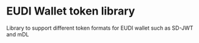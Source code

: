 # EUDI Wallet token library

Library to support different token formats for EUDI wallet such as SD-JWT and mDL
